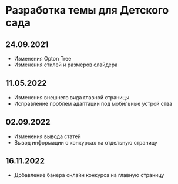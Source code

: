 # Разработка темы для Детского сада

## 24.09.2021

- Изменения Opton Tree
- Изменения стилей и размеров слайдера

## 11.05.2022

- Изменения внешнего вида главной страницы
- Исправление проблем адаптации под мобильные устрой ства

## 02.09.2022

- Изменения вывода статей
- Вывод информации о конкурсах на отдельную страницу

## 16.11.2022

- Добавление банера онлайн конкурса на главную страницу
